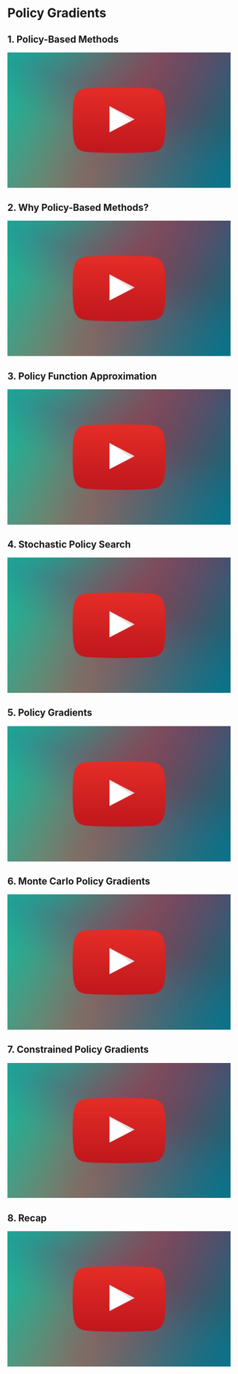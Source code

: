 # Policy Gradients

## 1. Policy-Based Methods

[![Video](../../../images/video.jpg)](http://scrier.myqnapcloud.com:8080/share.cgi?ssid=0MZqBkd&ep=&path=%2FDeep.Learning%2F6.Reinforcement-Learning%2F10.Policy-Gradients%2Freadme&filename=1_-_M2L3_01_V1.mp4&fid=0MZqBkd&open=normal)

## 2. Why Policy-Based Methods?

[![Video](../../../images/video.jpg)](http://scrier.myqnapcloud.com:8080/share.cgi?ssid=0MZqBkd&ep=&path=%2FDeep.Learning%2F6.Reinforcement-Learning%2F10.Policy-Gradients%2Freadme&filename=2_-_M2L3_02_V2.mp4&fid=0MZqBkd&open=normal)

## 3. Policy Function Approximation

[![Video](../../../images/video.jpg)](http://scrier.myqnapcloud.com:8080/share.cgi?ssid=0MZqBkd&ep=&path=%2FDeep.Learning%2F6.Reinforcement-Learning%2F10.Policy-Gradients%2Freadme&filename=3_-_M2L3_03_V2.mp4&fid=0MZqBkd&open=normal)

## 4. Stochastic Policy Search

[![Video](../../../images/video.jpg)](http://scrier.myqnapcloud.com:8080/share.cgi?ssid=0MZqBkd&ep=&path=%2FDeep.Learning%2F6.Reinforcement-Learning%2F10.Policy-Gradients%2Freadme&filename=4_-_M2L3_04_V1.mp4&fid=0MZqBkd&open=normal)

## 5. Policy Gradients

[![Video](../../../images/video.jpg)](http://scrier.myqnapcloud.com:8080/share.cgi?ssid=0MZqBkd&ep=&path=%2FDeep.Learning%2F6.Reinforcement-Learning%2F10.Policy-Gradients%2Freadme&filename=5_-_M2L3_05_V1.mp4&fid=0MZqBkd&open=normal)

## 6. Monte Carlo Policy Gradients

[![Video](../../../images/video.jpg)](http://scrier.myqnapcloud.com:8080/share.cgi?ssid=0MZqBkd&ep=&path=%2FDeep.Learning%2F6.Reinforcement-Learning%2F10.Policy-Gradients%2Freadme&filename=6_-_M2L3_06_V1.mp4&fid=0MZqBkd&open=normal)

## 7. Constrained Policy Gradients

[![Video](../../../images/video.jpg)](http://scrier.myqnapcloud.com:8080/share.cgi?ssid=0MZqBkd&ep=&path=%2FDeep.Learning%2F6.Reinforcement-Learning%2F10.Policy-Gradients%2Freadme&filename=7_-_M2L3_07_V2.mp4&fid=0MZqBkd&open=normal)

## 8. Recap

[![Video](../../../images/video.jpg)](http://scrier.myqnapcloud.com:8080/share.cgi?ssid=0MZqBkd&ep=&path=%2FDeep.Learning%2F6.Reinforcement-Learning%2F10.Policy-Gradients%2Freadme&filename=8_-_M2L3_08_V1.mp4&fid=0MZqBkd&open=normal)
